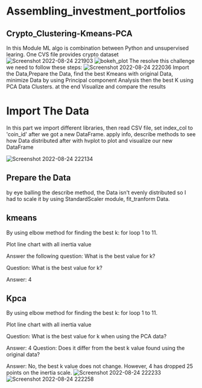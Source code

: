 # Assembling_investment_portfolios
## Crypto_Clustering-Kmeans-PCA
 
 In this Module ML algo is combination between Python and unsupervised learing.
 One CVS file provides crypto dataset
 ![Screenshot 2022-08-24 221903](https://user-images.githubusercontent.com/69637182/186573966-89358834-077f-4bfd-aaa2-31a6e33f70b5.png)
 ![bokeh_plot](https://user-images.githubusercontent.com/69637182/186573949-560ec506-173b-4103-9b72-09ea8d7315cc.png)
 The resolve this challenge we need to follow these steps:
 ![Screenshot 2022-08-24 222036](https://user-images.githubusercontent.com/69637182/186573971-f3c386b9-d77d-4416-9b2a-52d25c4195ec.png)
 Import the Data,Prepare the Data, find the best Kmeans with original Data, minimize Data by using Principal component Analysis then the best   K using PCA Data Clusters.
 at the end Visualize and compare the results
 
 # Import The Data
In this part we import different libraries, then read CSV file, set index_col to 'coin_id' after we got a new DataFrame.
 apply info, describe methods to see how Data distributed after with hvplot to plot and visualize our new DataFrame



![Screenshot 2022-08-24 222134](https://user-images.githubusercontent.com/69637182/186573980-cf03ef1f-52aa-4df3-a59a-066f7a934379.png)


## Prepare the Data
 
 by eye balling the describe method, the Data isn't evenly distributed so I had to scale it by using StandardScaler module, fit_tranform 
 Data.
 
 ## kmeans
 
 By using elbow method for finding the best k: for loop 1 to 11.
 
 Plot line chart with all inertia value
 
 Answer the following question: What is the best value for k?

Question: What is the best value for k?

Answer: 4

## Kpca

By using elbow method for finding the best k: for loop 1 to 11.
 
 Plot line chart with all inertia value
 
 Question: What is the best value for k when using the PCA data?

Answer: 4 Question: Does it differ from the best k value found using the original data?

Answer: No, the best k value does not change. However, 4 has dropped 25 points on the inertia scale.
![Screenshot 2022-08-24 222233](https://user-images.githubusercontent.com/69637182/186573986-fd90db2f-f1ef-4824-bbca-654a49fa8c73.png)
![Screenshot 2022-08-24 222258](https://user-images.githubusercontent.com/69637182/186573998-ca01e168-8373-4ce0-b099-178e2dcc8de6.png)
